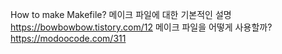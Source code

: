 How to make Makefile?
메이크 파일에 대한 기본적인 설명 https://bowbowbow.tistory.com/12
메이크 파일을 어떻게 사용할까?  https://modoocode.com/311
